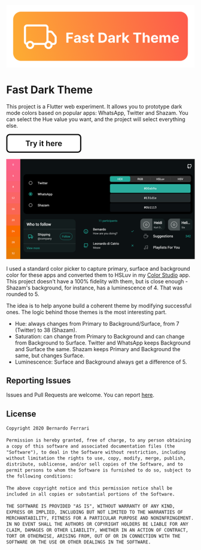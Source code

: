 ![Image of Fast Dark Theme](assets/head.png)

# Fast Dark Theme

This project is a Flutter web experiment. It allows you to prototype dark mode colors based on popular apps: WhatsApp, Twitter and Shazam.
You can select the Hue value you want, and the project will select everything else.

<a href="https://bernaferrari.github.io/fastdarktheme"><img src="assets/try_here.png" height="50"/></a>

[<p align="center"><img src="assets/preview.png" alt="Fast Dark Theme"></p>](https://bernaferrari.github.io/fastdarktheme/)

I used a standard color picker to capture primary, surface and background color for these apps and converted them to HSLuv in my [Color Studio](https://github.com/bernaferrari/color-studio) app.
This project doesn't have a 100% fidelity with them, but is close enough - Shazam's background, for instance, has a luminescence of 4. That was rounded to 5.

The idea is to help anyone build a coherent theme by modifying successful ones. The logic behind those themes is the most interesting part.

- Hue: always changes from Primary to Background/Surface, from 7 (Twitter) to 38 (Shazam).
- Saturation: can change from Primary to Background and can change from Background to Surface. Twitter and WhatsApp keeps Background and Surface the same. Shazam keeps Primary and Background the same, but changes Surface.
- Luminescence: Surface and Background always get a difference of 5.

## Reporting Issues

Issues and Pull Requests are welcome.
You can report [here](https://github.com/bernaferrari/fastdarktheme/issues).

## License

    Copyright 2020 Bernardo Ferrari

    Permission is hereby granted, free of charge, to any person obtaining a copy of this software and associated documentation files (the "Software"), to deal in the Software without restriction, including without limitation the rights to use, copy, modify, merge, publish, distribute, sublicense, and/or sell copies of the Software, and to permit persons to whom the Software is furnished to do so, subject to the following conditions:

    The above copyright notice and this permission notice shall be included in all copies or substantial portions of the Software.

    THE SOFTWARE IS PROVIDED "AS IS", WITHOUT WARRANTY OF ANY KIND, EXPRESS OR IMPLIED, INCLUDING BUT NOT LIMITED TO THE WARRANTIES OF MERCHANTABILITY, FITNESS FOR A PARTICULAR PURPOSE AND NONINFRINGEMENT. IN NO EVENT SHALL THE AUTHORS OR COPYRIGHT HOLDERS BE LIABLE FOR ANY CLAIM, DAMAGES OR OTHER LIABILITY, WHETHER IN AN ACTION OF CONTRACT, TORT OR OTHERWISE, ARISING FROM, OUT OF OR IN CONNECTION WITH THE SOFTWARE OR THE USE OR OTHER DEALINGS IN THE SOFTWARE.
